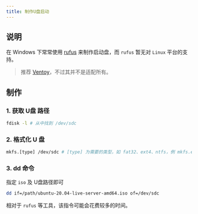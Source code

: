 ```yaml
---
title: 制作U盘启动
---
```


## 说明

在 Windows 下常常使用 [rufus](https://rufus.ie/) 来制作启动盘，而 `rufus` 暂无对 `Linux` 平台的支持。

> 推荐 [Ventoy](https://github.com/ventoy/Ventoy)，不过其并不是适配所有。



## 制作

### 1. 获取 U盘 路径

```bash
fdisk -l # 从中找到 /dev/sdc
```

### 2. 格式化 U 盘

```bash
mkfs.[type] /dev/sdc # [type] 为需要的类型，如 fat32、ext4、ntfs，例 mkfs.ext4
```

### 3. dd 命令

指定 `iso` 及 U盘路径即可

```bash
dd if=/path/ubuntu-20.04-live-server-amd64.iso of=/dev/sdc
```

相对于 `rufus` 等工具，该指令可能会花费较多的时间。